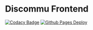 # Discommu Frontend

[![Codacy Badge](https://app.codacy.com/project/badge/Grade/e3299ee796c14aacbe0c598f5e737759)](https://www.codacy.com/gh/Team-Kat/discommu-frontend/dashboard?utm_source=github.com&utm_medium=referral&utm_content=Team-Kat/discommu-frontend&utm_campaign=Badge_Grade)
[![Github Pages Deploy](https://github.com/Team-Kat/discommu-frontend/actions/workflows/ghpages.yml/badge.svg)](https://github.com/Team-Kat/discommu-frontend/actions/workflows/ghpages.yml)
